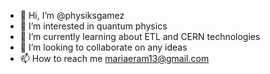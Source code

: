 - 👋 Hi, I’m @physiksgamez
- 👀 I’m interested in quantum physics
- 🌱 I’m currently learning about ETL and CERN technologies
- 💞️ I’m looking to collaborate on any ideas
- 📫 How to reach me mariaeram13@gmail.com

<!---
physiksgamez/physiksgamez is a ✨ special ✨ repository because its `README.md` (this file) appears on your GitHub profile.
You can click the Preview link to take a look at your changes.
--->
